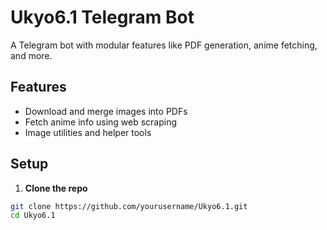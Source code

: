 # Ukyo6.1 Telegram Bot

A Telegram bot with modular features like PDF generation, anime fetching, and more.

## Features

- Download and merge images into PDFs
- Fetch anime info using web scraping
- Image utilities and helper tools

## Setup

1. **Clone the repo**

```bash
git clone https://github.com/yourusername/Ukyo6.1.git
cd Ukyo6.1
